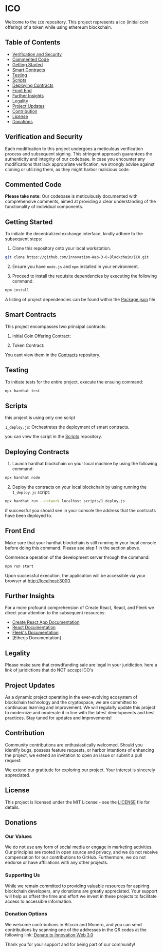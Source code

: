 # ICO

Welcome to the `ICO` repository. This project represents a ico (initial coin offering) of a token while using ethereum blockchain.

## Table of Contents
- [Verification and Security](#verification-and-security)
- [Commented Code](#commented-code)
- [Getting Started](#getting-started)
- [Smart Contracts](#smart-contracts)
- [Testing](#testing)
- [Scripts](#scripts)
- [Deploying Contracts](#deploying-contracts)
- [Front End](#front-end)
- [Further Insights](#further-insights)
- [Legality](#legality)
- [Project Updates](#project-updates)
- [Contribution](#contribution)
- [License](#license)
- [Donations](#donations)

## Verification and Security

Each modification to this project undergoes a meticulous verification process and subsequent signing. This stringent approach guarantees the authenticity and integrity of our codebase. In case you encounter any modifications that lack appropriate verification, we strongly advise against cloning or utilizing them, as they might harbor malicious code.

## Commented Code

**Please take note:** Our codebase is meticulously documented with comprehensive comments, aimed at providing a clear understanding of the functionality of individual components.

## Getting Started

To initiate the decentralized exchange interface, kindly adhere to the subsequent steps:

1. Clone this repository onto your local workstation.

```bash
git clone https://github.com/Innovation-Web-3-0-Blockchain/ICO.git
```

2. Ensure you have `node.js` and `npm` installed in your environment.

3. Proceed to install the requisite dependencies by executing the following command:

```bash
npm install
```

A listing of project dependencies can be found within the [Package.json](./package.json) file.

## Smart Contracts

This project encompasses two principal contracts:

1. Initial Coin Offering Contract:

2. Token Contract:

You cant view them in the [Contracts](./contracts) repository.

## Testing

To initiate tests for the entire project, execute the ensuing command:

```bash
npx hardhat test
```

## Scripts

this project is using only one script

`1_deploy.js`: Orchestrates the deployment of smart contracts.

you can view the script in the [Scripts](./scripts) repository.

## Deploying Contracts

1. Launch hardhat blockchain on your local machine by using the following command:

```bash
npx hardhat node
```

2. Deploy the contracts on your local blockchain by using running the `1_deploy.js` script:

```bash
npx hardhat run --network localhost scripts/1_deploy.js
```

if successful you should see in your console the address  that the contracts have been deployed to.

## Front End 

Make sure that your hardhat blockchain is still running in your local console before doing this command. Please see step 1 in the section above.

Commence operation of the development server through the command:

```bash
npm run start
```

Upon successful execution, the application will be accessible via your browser at [http://localhost:3000](http://localhost:3000).

## Further Insights

For a more profound comprehension of Create React, React, and Fleek we direct your attention to the subsequent resources:

- [Create React App Documentation](https://facebook.github.io/create-react-app/docs/getting-started)
- [React Documentation](https://reactjs.org/)
- [Fleek's Documentation](https://docs.fleek.co/)
- [Etherjs Documentation]

## Legality

Please make sure that crowdfunding sale are legal in your juridiction. here a link of juridictions that do NOT accept ICO's

## Project Updates

As a dynamic project operating in the ever-evolving ecosystem of blockchain technology and the cryptospace, we are committed to continuous learning and improvement. We will regularly update this project to modernize and moderate it in line with the latest developments and best practices. Stay tuned for updates and improvements!

## Contribution

Community contributions are enthusiastically welcomed. Should you identify bugs, possess feature requests, or harbor intentions of enhancing the project, we extend an invitation to open an issue or submit a pull request.

We extend our gratitude for exploring our project. Your interest is sincerely appreciated.

## License

This project is licensed under the MIT License - see the [LICENSE](LICENSE) file for details.


## Donations

### Our Values

We do not use any form of social media or engage in marketing activities. Our principles are rooted in open source and privacy, and we do not receive compensation for our contributions to GitHub. Furthermore, we do not endorse or have affiliations with any other projects.

### Supporting Us

While we remain committed to providing valuable resources for aspiring blockchain developers, any donations are greatly appreciated. Your support will help us offset the time and effort we invest in these projects to facilitate access to accessible information.

### Donation Options

We welcome contributions in Bitcoin and Monero, and you can send contributions by scanning one of the addresses in the QR codes at the following link: [Donate to Innovation Web 3.0](https://innovationweb3.github.io/)

Thank you for your support and for being part of our community!